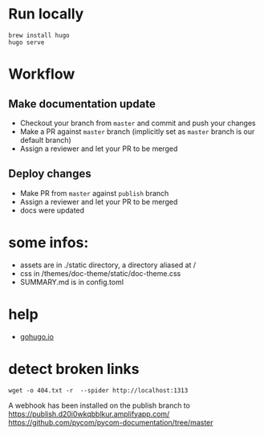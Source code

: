 # Run locally

```
brew install hugo
hugo serve
```

# Workflow

## Make documentation update
- Checkout your branch from `master` and commit and push your changes
- Make a PR against `master` branch (implicitly set as `master` branch is our default branch) 
- Assign a reviewer and let your PR to be merged

## Deploy changes
- Make PR from `master` against `publish` branch
- Assign a reviewer and let your PR to be merged
- docs were updated

# some infos:

- assets are in ./static directory, a directory aliased at /
- css in /themes/doc-theme/static/doc-theme.css
- SUMMARY.md is in config.toml

# help
- [gohugo.io](https://gohugo.io/)

# detect broken links

```
wget -o 404.txt -r  --spider http://localhost:1313
```

A webhook has been installed on the publish branch to
https://publish.d20i0wkqbblkur.amplifyapp.com/
https://github.com/pycom/pycom-documentation/tree/master
